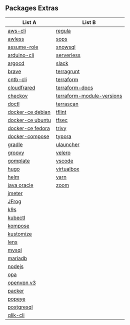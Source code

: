 ## Packages Extras

| List A                                                                                                                | List B                                                                                  |
| --------------------------------------------------------------------------------------------------------------------- | --------------------------------------------------------------------------------------- |
| [aws-cli](https://docs.aws.amazon.com/cli/latest/userguide/install-cliv2-linux.html#cliv2-linux-install)              | [regula](https://github.com/fugue/regula/releases/tag/v3.2.1)                           |
| [awless](https://github.com/wallix/awless/releases)                                                                   | [sops](https://github.com/mozilla/sops/releases)                                        |
| [assume-role](https://github.com/remind101/assume-role)                                                               | [snowsql](https://developers.snowflake.com/snowsql/)                                    |
| [arduino-cli](https://github.com/arduino/arduino-cli/releases)                                                        | [serverless](https://github.com/serverless/serverless/releases)                         |
| [argocd](https://github.com/argoproj/argo-cd/releases)                                                                | [slack](https://slack.com/intl/en-bo/downloads/linux)                                   |
| [brave](https://brave.com/download/)                                                                                  | [terragrunt](https://github.com/gruntwork-io/terragrunt/releases)                       |
| [cntb-cli](https://github.com/contabo/cntb)                                                                           | [terraform](https://www.terraform.io/downloads.html)                                    |
| [cloudfrared](https://developers.cloudflare.com/cloudflare-one/connections/connect-networks/downloads/)               | [terraform-docs](https://github.com/terraform-docs/terraform-docs/releases)             |
| [checkov](https://github.com/bridgecrewio/checkov/releases)                                                           | [terraform-module-versions](https://github.com/keilerkonzept/terraform-module-versions) |
| [doctl](https://github.com/digitalocean/doctl)                                                                        | [terrascan](https://github.com/tenable/terrascan/releases)                              |
| [docker-ce debian](https://docs.docker.com/engine/install/debian/)                                                    | [tflint](https://github.com/terraform-linters/tflint/releases)                          |
| [docker-ce ubuntu](https://docs.docker.com/engine/install/ubuntu/)                                                    | [tfsec](https://github.com/aquasecurity/tfsec/releases)                                 |
| [docker-ce fedora](https://docs.docker.com/engine/install/fedora/)                                                    | [trivy](https://github.com/aquasecurity/trivy/releases)                                 |
| [docker-compose](https://github.com/docker/compose/releases)                                                          | [typora](https://typora.io/#linux)                                                      |
| [gradle](https://gradle.org/install/)                                                                                 | [ulauncher](https://ulauncher.io/#Download)                                             |
| [groovy](https://groovy.apache.org/download.html)                                                                     | [velero](https://github.com/vmware-tanzu/velero/releases)                               |
| [gomplate](https://github.com/hairyhenderson/gomplate/releases)                                                       | [vscode](https://code.visualstudio.com/)                                                |
| [hugo](https://github.com/gohugoio/hugo/releases)                                                                     | [virtualbox](https://www.virtualbox.org/wiki/Downloads)                                 |
| [helm](https://helm.sh/docs/intro/install/)                                                                           | [yarn](https://classic.yarnpkg.com/lang/en/docs/install/#centos-stable)                 |
| [java oracle](https://www.oracle.com/java/technologies/downloads/)                                                    | [zoom](https://zoom.us/download#client_4meeting)                                        |
| [jmeter](https://jmeter.apache.org/download_jmeter.cgi)                                                               |                                                                                         |
| [JFrog](https://jfrog.com/help/r/jfrog-installation-setup-documentation/install-artifactory-single-node-with-debian#) |                                                                                         |
| [k9s](https://github.com/derailed/k9s/releases)                                                                       |                                                                                         |
| [kubectl](https://kubernetes.io/docs/tasks/tools/install-kubectl-linux/)                                              |                                                                                         |
| [kompose](https://kompose.io/installation/)                                                                           |                                                                                         |
| [kustomize](https://github.com/kubernetes-sigs/kustomize/releases/tag/kustomize%2Fv5.6.0)                             |                                                                                         |
| [lens](https://docs.k8slens.dev/getting-started/install-lens/#install-lens-desktop-from-the-apt-repository)           |                                                                                         |
| [mysql](https://dev.mysql.com/downloads/repo/yum/)                                                                    |                                                                                         |
| [mariadb](https://mariadb.org/download/?t=repo-config&d=Fedora+36+%28x86_64%29)                                       |                                                                                         |
| [nodejs](https://github.com/nodesource/distributions/blob/master/README.md)                                           |                                                                                         |
| [opa](https://github.com/open-policy-agent/opa/releases)                                                              |                                                                                         |
| [openvpn v3](https://community.openvpn.net/openvpn/wiki/OpenVPN3Linux)                                                |                                                                                         |
| [packer](https://learn.hashicorp.com/tutorials/packer/get-started-install-cli)                                        |                                                                                         |
| [popeye](https://github.com/derailed/popeye/releases)                                                                 |                                                                                         |
| [postgresql](https://www.postgresql.org/download/linux/redhat/)                                                       |                                                                                         |
| [qlik-cli](https://github.com/qlik-oss/qlik-cli/releases)                                                             |                                                                                         |
